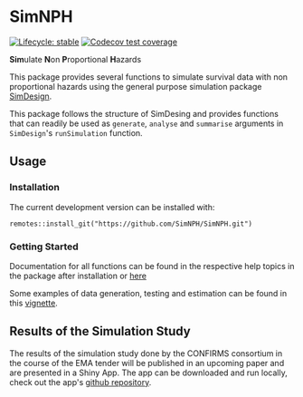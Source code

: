 # SimNPH

<!-- badges: start -->
[![Lifecycle: stable](https://img.shields.io/badge/lifecycle-stable-brightgreen.svg)](https://lifecycle.r-lib.org/articles/stages.html#stable)
[![Codecov test coverage](https://codecov.io/gh/SimNPH/SimNPH/branch/master/graph/badge.svg)](https://app.codecov.io/gh/SimNPH/SimNPH?branch=master)
<!-- badges: end -->

**Sim**ulate **N**on **P**roportional **H**azards

This package provides several functions to simulate survival data with non
proportional hazards using the general purpose simulation package
[SimDesign](https://cran.r-project.org/package=SimDesign).

This package follows the structure of SimDesing and provides functions that
can readily be used as `generate`, `analyse` and `summarise` arguments in 
`SimDesign`'s `runSimulation` function. 

## Usage

### Installation

The current development version can be installed with:

```
remotes::install_git("https://github.com/SimNPH/SimNPH.git")
```

### Getting Started

Documentation for all functions can be found in the respective help topics in
the package after installation or
[here](https://simnph.github.io/SimNPH/reference/index.html)

Some examples of data generation, testing and estimation can be found in this
[vignette](https://simnph.github.io/SimNPH/articles/vignettes_prebuild/simple_example.html).

## Results of the Simulation Study

The results of the simulation study done by the CONFIRMS consortium in the
course of the EMA tender will be published in an upcoming paper and are
presented in a Shiny App. The app can be downloaded and run locally, check out
the app's [github repository](https://github.com/SimNPH/ShinySimNPH).
